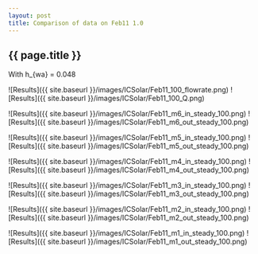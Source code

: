 ```yaml
---
layout: post
title: Comparison of data on Feb11 1.0
---
```

{{ page.title }}
-----------------
With h_{wa} = 0.048

![Results]({{ site.baseurl }}/images/ICSolar/Feb11_100_flowrate.png) ![Results]({{ site.baseurl }}/images/ICSolar/Feb11_100_Q.png)

![Results]({{ site.baseurl }}/images/ICSolar/Feb11_m6_in_steady_100.png) ![Results]({{ site.baseurl }}/images/ICSolar/Feb11_m6_out_steady_100.png)

![Results]({{ site.baseurl }}/images/ICSolar/Feb11_m5_in_steady_100.png) ![Results]({{ site.baseurl }}/images/ICSolar/Feb11_m5_out_steady_100.png)

![Results]({{ site.baseurl }}/images/ICSolar/Feb11_m4_in_steady_100.png) ![Results]({{ site.baseurl }}/images/ICSolar/Feb11_m4_out_steady_100.png)

![Results]({{ site.baseurl }}/images/ICSolar/Feb11_m3_in_steady_100.png) ![Results]({{ site.baseurl }}/images/ICSolar/Feb11_m3_out_steady_100.png)

![Results]({{ site.baseurl }}/images/ICSolar/Feb11_m2_in_steady_100.png) ![Results]({{ site.baseurl }}/images/ICSolar/Feb11_m2_out_steady_100.png)

![Results]({{ site.baseurl }}/images/ICSolar/Feb11_m1_in_steady_100.png) ![Results]({{ site.baseurl }}/images/ICSolar/Feb11_m1_out_steady_100.png)

